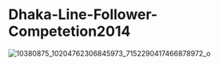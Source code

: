 # Dhaka-Line-Follower-Competetion2014

![10380875_10204762306845973_7152290417466878972_o](https://cloud.githubusercontent.com/assets/19586511/25291793/56354d62-2688-11e7-99dd-2f72a141ed55.jpg)
 
 
